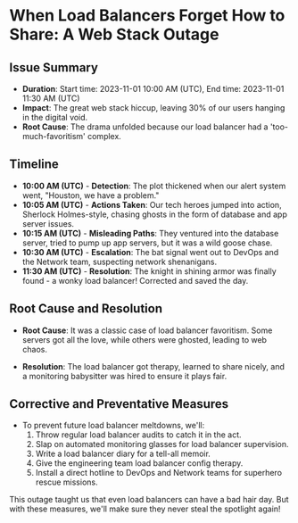 # When Load Balancers Forget How to Share: A Web Stack Outage

## Issue Summary
- **Duration**: Start time: 2023-11-01 10:00 AM (UTC), End time: 2023-11-01 11:30 AM (UTC)
- **Impact**: The great web stack hiccup, leaving 30% of our users hanging in the digital void.
- **Root Cause**: The drama unfolded because our load balancer had a 'too-much-favoritism' complex.

## Timeline
- **10:00 AM (UTC)** - **Detection**: The plot thickened when our alert system went, "Houston, we have a problem."
- **10:05 AM (UTC)** - **Actions Taken**: Our tech heroes jumped into action, Sherlock Holmes-style, chasing ghosts in the form of database and app server issues.
- **10:15 AM (UTC)** - **Misleading Paths**: They ventured into the database server, tried to pump up app servers, but it was a wild goose chase.
- **10:30 AM (UTC)** - **Escalation**: The bat signal went out to DevOps and the Network team, suspecting network shenanigans.
- **11:30 AM (UTC)** - **Resolution**: The knight in shining armor was finally found - a wonky load balancer! Corrected and saved the day.

## Root Cause and Resolution
- **Root Cause**: It was a classic case of load balancer favoritism. Some servers got all the love, while others were ghosted, leading to web chaos.

- **Resolution**: The load balancer got therapy, learned to share nicely, and a monitoring babysitter was hired to ensure it plays fair.

## Corrective and Preventative Measures
- To prevent future load balancer meltdowns, we'll:
  1. Throw regular load balancer audits to catch it in the act.
  2. Slap on automated monitoring glasses for load balancer supervision.
  3. Write a load balancer diary for a tell-all memoir.
  4. Give the engineering team load balancer config therapy.
  5. Install a direct hotline to DevOps and Network teams for superhero rescue missions.

This outage taught us that even load balancers can have a bad hair day. But with these measures, we'll make sure they never steal the spotlight again!

